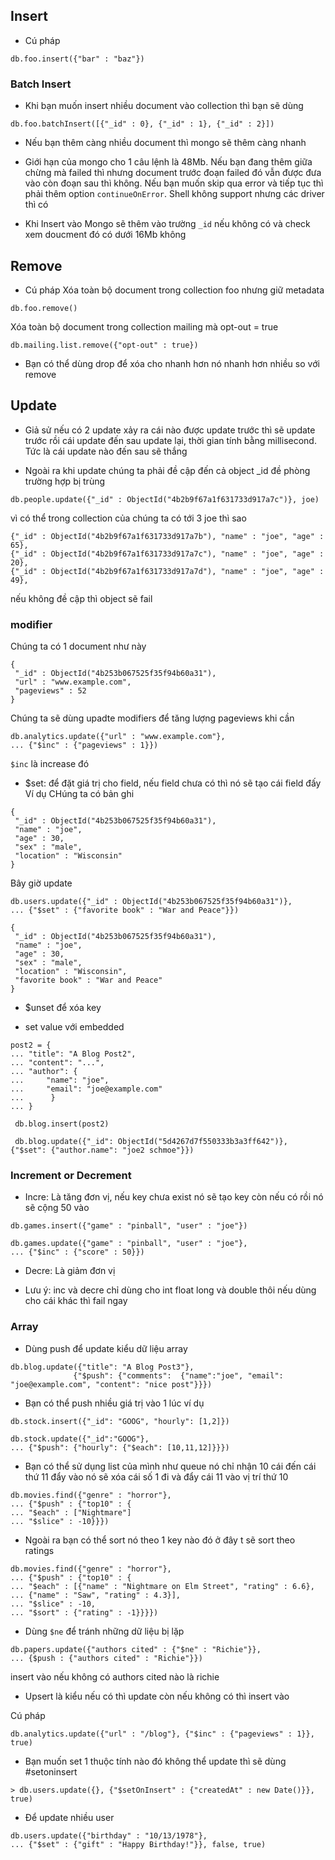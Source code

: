 ## Insert
- Cú pháp 
```
db.foo.insert({"bar" : "baz"})
```

### Batch Insert
- Khi bạn muốn insert nhiều document vào collection thì bạn sẽ dùng
```
db.foo.batchInsert([{"_id" : 0}, {"_id" : 1}, {"_id" : 2}])
```
- Nếu bạn thêm càng nhiều document thì mongo sẽ thêm càng nhanh

- Giới hạn của mongo cho 1 câu lệnh là 48Mb. Nếu bạn đang thêm giữa chừng mà failed thì nhưng document trước đoạn failed đó vẫn được đưa vào còn đoạn sau thì không. Nếu bạn muốn skip qua error và tiếp tục thì phải thêm option `continueOnError`. Shell không support nhưng các driver thì có

- Khi Insert vào Mongo sẽ thêm vào trường `_id` nếu không có và check xem doucment đó có dưới 16Mb không


## Remove
- Cú pháp
Xóa toàn bộ document trong collection foo nhưng giữ metadata
```
db.foo.remove()
```

Xóa toàn bộ document trong collection mailing mà opt-out = true
```
db.mailing.list.remove({"opt-out" : true})
```

- Bạn có thể dùng drop để xóa cho nhanh hơn nó nhanh hơn nhiều so với remove

## Update
- Giả sử nếu có 2 update xảy ra cái nào được update trước thì sẽ update trước rồi cái update đến sau update lại, thời gian tính bằng
millisecond. Tức là cái update nào đến sau sẽ thắng

- Ngoài ra khi update chúng ta phải đề cập đến cả object _id đề phòng trường hợp bị trùng
```
db.people.update({"_id" : ObjectId("4b2b9f67a1f631733d917a7c")}, joe)
```
vì có thể trong collection của chúng ta có tới 3 joe thì sao 
```
{"_id" : ObjectId("4b2b9f67a1f631733d917a7b"), "name" : "joe", "age" : 65},
{"_id" : ObjectId("4b2b9f67a1f631733d917a7c"), "name" : "joe", "age" : 20},
{"_id" : ObjectId("4b2b9f67a1f631733d917a7d"), "name" : "joe", "age" : 49},

```
nếu không đề cập thì object sẽ fail

### modifier
Chúng ta có 1 document như này
```
{
 "_id" : ObjectId("4b253b067525f35f94b60a31"),
 "url" : "www.example.com",
 "pageviews" : 52
}
```
Chúng ta sẽ dùng upadte modifiers để tăng lượng pageviews khi cần
```
db.analytics.update({"url" : "www.example.com"},
... {"$inc" : {"pageviews" : 1}})
```

`$inc` là increase đó

- $set: để đặt giá trị cho field, nếu field chưa có thì nó sẽ tạo cái field đấy
Ví dụ
CHúng ta có bản ghi
```
{
 "_id" : ObjectId("4b253b067525f35f94b60a31"),
 "name" : "joe",
 "age" : 30,
 "sex" : "male",
 "location" : "Wisconsin"
}
```

Bây giờ update
```
db.users.update({"_id" : ObjectId("4b253b067525f35f94b60a31")},
... {"$set" : {"favorite book" : "War and Peace"}})

{
 "_id" : ObjectId("4b253b067525f35f94b60a31"),
 "name" : "joe",
 "age" : 30,
 "sex" : "male",
 "location" : "Wisconsin",
 "favorite book" : "War and Peace"
}

```

- $unset để xóa key 

- set value với embedded
```
post2 = {
... "title": "A Blog Post2",
... "content": "...",
... "author": {
...     "name": "joe",
...     "email": "joe@example.com"
...      }
... }

 db.blog.insert(post2)
 
 db.blog.update({"_id": ObjectId("5d4267d7f550333b3a3ff642")}, {"$set": {"author.name": "joe2 schmoe"}})
```

### Increment or Decrement

- Incre: Là tăng đơn vị, nếu key chưa exist nó sẽ tạo key còn nếu có rồi nó sẽ cộng 50 vào
```
db.games.insert({"game" : "pinball", "user" : "joe"})

db.games.update({"game" : "pinball", "user" : "joe"},
... {"$inc" : {"score" : 50}})
```

- Decre: Là giảm đơn vị

- Lưu ý: inc và decre chỉ dùng cho int float long và double thôi nếu dùng cho cái khác thì fail ngay

### Array
- Dùng push để update kiểu dữ liệu array
```
db.blog.update({"title": "A Blog Post3"},
              {"$push": {"comments":  {"name":"joe", "email": "joe@example.com", "content": "nice post"}}})

``` 

- Bạn có thể push nhiều giá trị vào 1 lúc ví dụ
```
db.stock.insert({"_id": "GOOG", "hourly": [1,2]})

db.stock.update({"_id":"GOOG"},
... {"$push": {"hourly": {"$each": [10,11,12]}}})
```

- Bạn có thể sử dụng list của mình như queue nó chỉ nhận 10 cái đến cái thứ 11 đẩy vào nó sẽ xóa cái số 1 đi và đẩy cái 11 vào vị trí
thứ 10
```
db.movies.find({"genre" : "horror"},
... {"$push" : {"top10" : {
... "$each" : ["Nightmare"]
... "$slice" : -10}}})
```

- Ngoài ra bạn có thể sort nó theo 1 key nào đó ở đây t sẽ sort theo ratings
```
db.movies.find({"genre" : "horror"},
... {"$push" : {"top10" : {
... "$each" : [{"name" : "Nightmare on Elm Street", "rating" : 6.6},
... {"name" : "Saw", "rating" : 4.3}],
... "$slice" : -10,
... "$sort" : {"rating" : -1}}}})
```

- Dùng `$ne` để tránh những dữ liệu bị lặp
```
db.papers.update({"authors cited" : {"$ne" : "Richie"}},
... {$push : {"authors cited" : "Richie"}})
```
insert vào nếu không có authors cited nào là richie

- Upsert là kiểu nếu có thì update còn nếu không có thì insert vào

Cú pháp
```
db.analytics.update({"url" : "/blog"}, {"$inc" : {"pageviews" : 1}}, true)
```

- Bạn muốn set 1 thuộc tính nào đó không thể update thì sẽ dùng #setoninsert
```
> db.users.update({}, {"$setOnInsert" : {"createdAt" : new Date()}}, true)
```

- Để update nhiều user
```
db.users.update({"birthday" : "10/13/1978"},
... {"$set" : {"gift" : "Happy Birthday!"}}, false, true)
```











